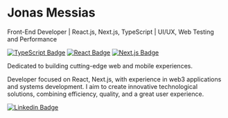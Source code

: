 # Jonas Messias

 Front-End Developer | React.js, Next.js, TypeScript | UI/UX, Web Testing and Performance

[![TypeScript Badge](https://img.shields.io/badge/-TypeScript-3178c6?style=flat-square&logo=typescript&logoColor=white)](https://www.typescriptlang.org/)
[![React Badge](https://img.shields.io/badge/-React-222222?style=flat-square&logo=react&logoColor=61dafb)](https://react.dev/)
[![Next.js Badge](https://img.shields.io/badge/-Next.js-000000?style=flat-square&logo=nextdotjs&logoColor=white)](https://nextjs.org/)

Dedicated to building cutting-edge web and mobile experiences.

Developer focused on React, Next.js, with experience in web3 applications and systems development. I aim to create innovative technological solutions, combining efficiency, quality, and a great user experience.

[![Linkedin Badge](https://img.shields.io/badge/-Jonas%20Messias-00875f?style=flat-square&logo=linkedin&logoColor=white&link=https://www.linkedin.com/in/jonasmessias/)](https://www.linkedin.com/in/jonasmessias/)
